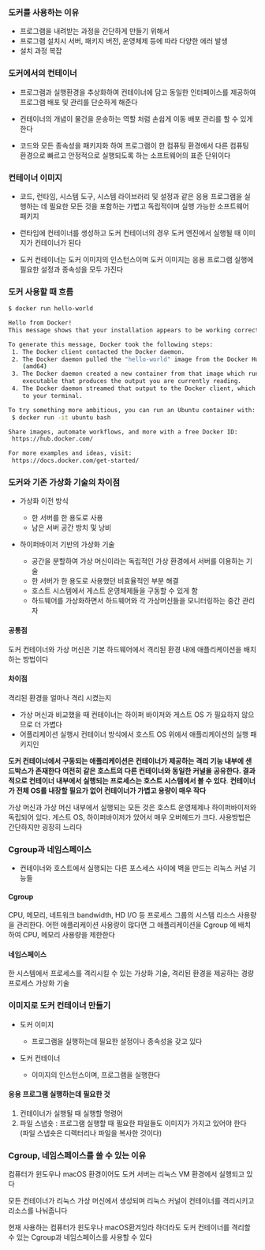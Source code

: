 ### 도커를 사용하는 이유

- 프로그램을 내려받는 과정을 간단하게 만들기 위해서 
- 프로그램 설치시 서버, 패키지 버전, 운영체제 등에 따라 다양한 에러 발생
- 설치 과정 복잡 

### 도커에서의 컨테이너

- 프로그램과 실행환경을 추상화하여 컨테이너에 담고 동일한 인터페이스를 제공하여 프로그램 배포 및 관리를 단순하게 해준다 
- 컨테이너의 개념이 물건을 운송하는 역할 처럼 손쉽게 이동 배포 관리를 할 수 있게 한다 

-  코드와 모든 종속성을 패키지화 하여 프로그램이 한 컴퓨팅 환경에서 다른 컴퓨팅 환경으로 빠르고 안정적으로 실행되도록 하는 소프트웨어의 표준 단위이다

### 컨테이너 이미지

- 코드, 런타임, 시스템 도구, 시스템 라이브러리 및 설정과 같은 응용 프로그램을 실행하는 데 필요한 모든 것을 포함하는 가볍고 독립적이며 실행 가능한 소프트웨어 패키지

- 런타임에 컨테이너를 생성하고 도커 컨테이너의 경우 도커 엔진에서 실행될 때 이미지가 컨테이너가 된다 
- 도커 컨테이너는 도커 이미지의 인스턴스이며 도커 이미지는 응용 프로그램 실행에 필요한 설정과 종속성을 모두 가진다 

### 도커 사용할 때 흐름

```bash
$ docker run hello-world

Hello from Docker!
This message shows that your installation appears to be working correctly.    

To generate this message, Docker took the following steps:
 1. The Docker client contacted the Docker daemon.
 2. The Docker daemon pulled the "hello-world" image from the Docker Hub.     
    (amd64)
 3. The Docker daemon created a new container from that image which runs the  
    executable that produces the output you are currently reading.
 4. The Docker daemon streamed that output to the Docker client, which sent it
    to your terminal.

To try something more ambitious, you can run an Ubuntu container with:        
 $ docker run -it ubuntu bash

Share images, automate workflows, and more with a free Docker ID:
 https://hub.docker.com/

For more examples and ideas, visit:
 https://docs.docker.com/get-started/
```

### 도커와 기존 가상화 기술의 차이점

- 가상화 이전 방식
  - 한 서버를 한 용도로 사용
  - 남은 서버 공간 방치 및 낭비

- 하이퍼바이저 기반의 가상화 기술
  - 공간을 분할하여 가상 머신이라는 독립적인 가상 환경에서 서버를 이용하는 기술
  - 한 서버가 한 용도로 사용했던 비효율적인 부분 해결
  - 호스트 시스템에서 게스트 운영체제들을 구동할 수 있게 함
  - 하드웨어를 가상화하면서 하드웨어와 각 가상머신들을 모니터링하는 중간 관리자 

#### 공통점

도커 컨테이너와 가상 머신은 기본 하드웨어에서 격리된 환경 내에 애플리케이션을 배치하는 방법이다

#### 차이점

격리된 환경을 얼마나 격리 시켰는지 

- 가상 머신과 비교했을 때 컨테이너는 하이퍼 바이저와 게스트 OS 가 필요하지 않으므로 더 가볍다
- 어플리케이션 실행시 컨테이너 방식에서 호스트 OS 위에서 애플리케이션의 실행 패키지인 



**도커 컨테이너에서 구동되는 애플리케이션은 컨테이너가 제공하는 격리 기능 내부에 샌드박스가 존재한다 여전히 같은 호스트의 다른 컨테이너와 동일한 커널을 공유한다. 결과적으로 컨테이너 내부에서 실행되는 프로세스는 호스트 시스템에서 볼 수 있다**. **컨테이너가 전체 OS를 내장할 필요가 없어 컨테이너가 가볍고 용량이 매우 작다**

가상 머신과 가상 머신 내부에서 실행되는 모든 것은 호스트 운영체제나 하이퍼바이저와 독립되어 있다. 게스트 OS, 하이퍼바이저가 았어서 매우 오버헤드가 크다. 사용방법은 간단하지만 굉장히 느리다



### Cgroup과 네임스페이스

- 컨테이너와 호스트에서 실행되는 다른 포스세스 사이에 벽을 만드는 리눅스 커널 기능들

#### Cgroup

CPU, 메모리, 네트워크 bandwidth, HD I/O 등 프로세스 그룹의 시스템 리소스 사용량을 관리한다. 어떤 애플리케이션 사용량이 많다면 그 애플리케이션을 Cgroup 에 배치하여  CPU,  메모리 사용량을 제한한다 

#### 네임스페이스

한 시스템에서 프로세스를 격리시킬 수 있는 가상화 기술, 격리된 환경을 제공하는 경량 프로세스 가상화 기술 



### 이미지로 도커 컨테이너 만들기 

- 도커 이미지
  - 프로그램을 실행하는데 필요한 설정이나 종속성을 갖고 있다 

- 도커 컨테이너 
  - 이미지의 인스턴스이며, 프로그램을 실행한다 

#### 응용 프로그램 실행하는데 필요한 것

1. 컨테이너가 실행될 때 실행할 명령어 
2. 파일 스냅숏 : 프로그램 실행할 때 필요한 파일들도 이미지가 가지고 있어야 한다 (파일 스냅숏은 디렉터리나 파일을 복사한 것이다)

### Cgroup, 네임스페이스를 쓸 수 있는 이유

컴퓨터가 윈도우나  macOS 환경이어도 도커 서버는 리눅스 VM 환경에서 실행되고 있다 

모든 컨테이너가 리눅스 가상 머신에서 생성되며 리눅스 커널이 컨테이너를 격리시키고 리소스를 나눠줍니다 

현재 사용하는 컴퓨터가 윈도우나 macOS환겨잉라 하더라도 도커 컨테이너를 격리할 수 있는 Cgroup과 네임스페이스를 사용할 수 있다 
